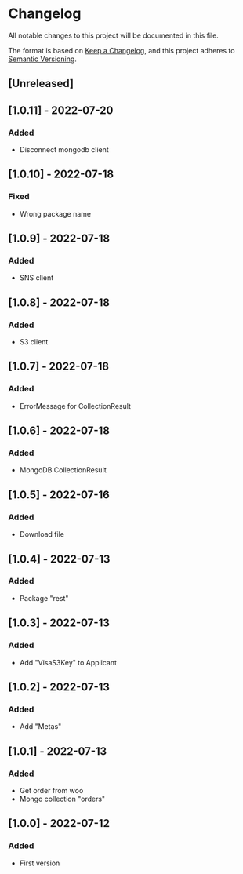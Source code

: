 # Changelog
All notable changes to this project will be documented in this file.

The format is based on [Keep a Changelog](https://keepachangelog.com/en/1.0.0/),
and this project adheres to [Semantic Versioning](https://semver.org/spec/v2.0.0.html).

## [Unreleased]

## [1.0.11] - 2022-07-20
### Added
- Disconnect mongodb client

## [1.0.10] - 2022-07-18
### Fixed
- Wrong package name

## [1.0.9] - 2022-07-18
### Added
- SNS client

## [1.0.8] - 2022-07-18
### Added
- S3 client

## [1.0.7] - 2022-07-18
### Added
- ErrorMessage for CollectionResult

## [1.0.6] - 2022-07-18
### Added
- MongoDB CollectionResult

## [1.0.5] - 2022-07-16
### Added
- Download file

## [1.0.4] - 2022-07-13
### Added
- Package "rest"

## [1.0.3] - 2022-07-13
### Added
- Add "VisaS3Key" to Applicant

## [1.0.2] - 2022-07-13
### Added
- Add "Metas"

## [1.0.1] - 2022-07-13
### Added
- Get order from woo
- Mongo collection "orders"

## [1.0.0] - 2022-07-12
### Added
- First version
